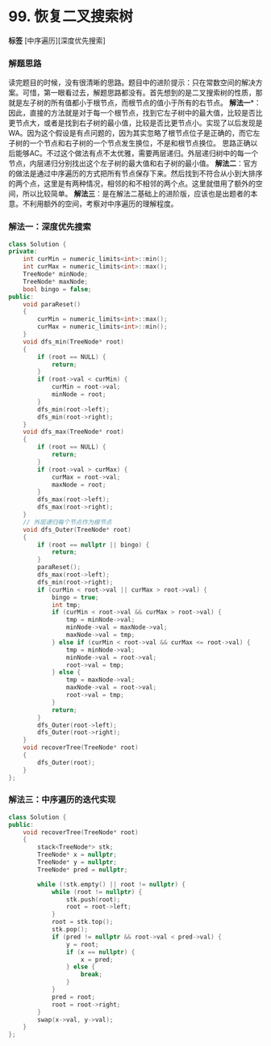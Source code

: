 # 99. 恢复二叉搜索树

**标签** [中序遍历][深度优先搜索]

### 解题思路
读完题目的时候，没有很清晰的思路。题目中的进阶提示：只在常数空间的解决方案。可惜，第一眼看过去，解题思路都没有。首先想到的是二叉搜索树的性质，那就是左子树的所有值都小于根节点，而根节点的值小于所有的右节点。
**解法一***：因此，直接的方法就是对于每一个根节点，找到它左子树中的最大值，比较是否比更节点大，或者是找到右子树的最小值，比较是否比更节点小。实现了以后发现是WA。因为这个假设是有点问题的，因为其实忽略了根节点位子是正确的，而它左子树的一个节点和右子树的一个节点发生换位，不是和根节点换位。
思路正确以后能够AC。不过这个做法有点不太优雅，需要两层递归。外层递归树中的每一个节点，内层递归分别找出这个左子树的最大值和右子树的最小值。
**解法二**：官方的做法是通过中序遍历的方式把所有节点保存下来。然后找到不符合从小到大排序的两个点，这里是有两种情况，相邻的和不相邻的两个点。这里就借用了额外的空间，所以比较简单。
**解法三**：是在解法二基础上的进阶版，应该也是出题者的本意。不利用额外的空间，考察对中序遍历的理解程度。

### 解法一：深度优先搜索
```c++
class Solution {
private:
    int curMin = numeric_limits<int>::min();
    int curMax = numeric_limits<int>::max();
    TreeNode* minNode;
    TreeNode* maxNode;
    bool bingo = false;
public:
    void paraReset()
    {
        curMin = numeric_limits<int>::max();
        curMax = numeric_limits<int>::min();
    }
    void dfs_min(TreeNode* root)
    {
        if (root == NULL) {
            return;
        }
        if (root->val < curMin) {
            curMin = root->val;
            minNode = root;
        }
        dfs_min(root->left);
        dfs_min(root->right);
    }
    void dfs_max(TreeNode* root)
    {
        if (root == NULL) {
            return;
        }
        if (root->val > curMax) {
            curMax = root->val;
            maxNode = root;
        }
        dfs_max(root->left);
        dfs_max(root->right);
    }
    // 外层递归每个节点作为根节点
    void dfs_Outer(TreeNode* root)
    {
        if (root == nullptr || bingo) {
            return;
        }
        paraReset();
        dfs_max(root->left);
        dfs_min(root->right);
        if (curMin < root->val || curMax > root->val) {
            bingo = true;
            int tmp;
            if (curMin < root->val && curMax > root->val) {
                tmp = minNode->val;
                minNode->val = maxNode->val;
                maxNode->val = tmp;
            } else if (curMin < root->val && curMax <= root->val) {
                tmp = minNode->val;
                minNode->val = root->val;
                root->val = tmp;
            } else {
                tmp = maxNode->val;
                maxNode->val = root->val;
                root->val = tmp;
            }
            return;
        }
        dfs_Outer(root->left);
        dfs_Outer(root->right);
    }
    void recoverTree(TreeNode* root)
    {
        dfs_Outer(root);
    }
};
```
### 解法三：中序遍历的迭代实现
```c++
class Solution {
public:
    void recoverTree(TreeNode* root)
    {
        stack<TreeNode*> stk;
        TreeNode* x = nullptr;
        TreeNode* y = nullptr;
        TreeNode* pred = nullptr;

        while (!stk.empty() || root != nullptr) {
            while (root != nullptr) {
                stk.push(root);
                root = root->left;
            }
            root = stk.top();
            stk.pop();
            if (pred != nullptr && root->val < pred->val) {
                y = root;
                if (x == nullptr) {
                    x = pred;
                } else {
                    break;
                }
            }
            pred = root;
            root = root->right;
        }
        swap(x->val, y->val);
    }
};

```